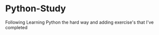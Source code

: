 Python-Study
============

Following Learning Python the hard way and adding exercise's that I've completed